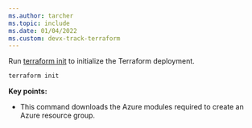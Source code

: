 ```yaml
---
ms.author: tarcher
ms.topic: include
ms.date: 01/04/2022
ms.custom: devx-track-terraform
---
```


Run [terraform init](https://www.terraform.io/docs/commands/init.html) to initialize the Terraform deployment.

```cmd
terraform init
```

**Key points:**

- This command downloads the Azure modules required to create an Azure resource group.
